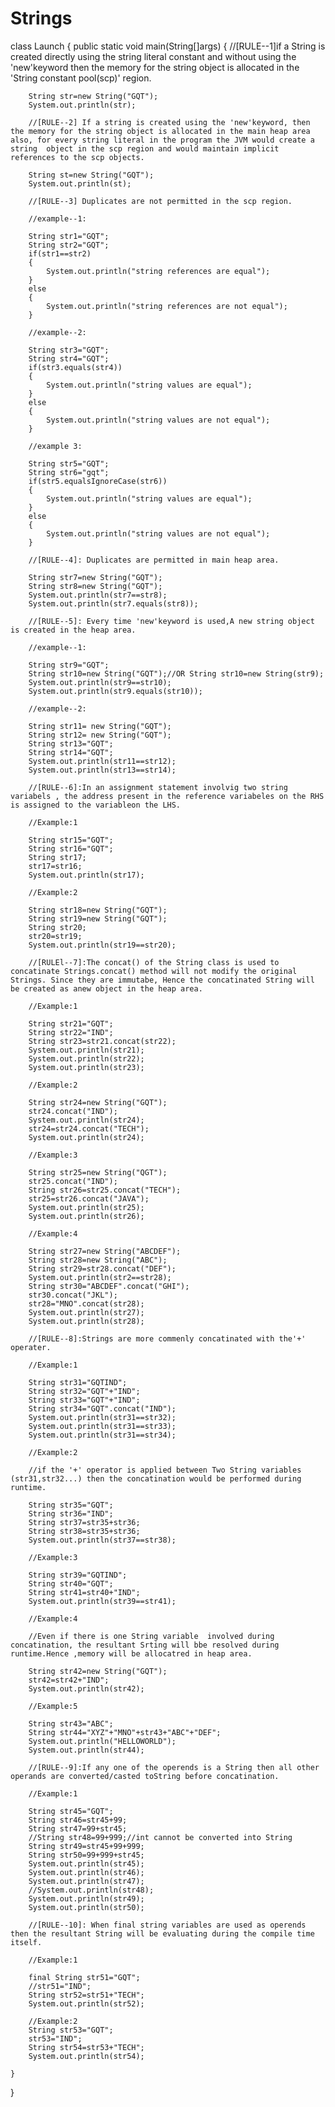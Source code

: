 # Strings
class Launch
{
	public static void main(String[]args)
	{
		//[RULE--1]if a String is created directly using the string literal constant and without using the 'new'keyword then the memory for the string object is allocated in the 'String constant pool(scp)' region.

		String str=new String("GQT");
		System.out.println(str);

		//[RULE--2] If a string is created using the 'new'keyword, then the memory for the string object is allocated in the main heap area also, for every string literal in the program the JVM would create a string  object in the scp region and would maintain implicit references to the scp objects. 

		String st=new String("GQT");
		System.out.println(st);

		//[RULE--3] Duplicates are not permitted in the scp region.

		//example--1: 

		String str1="GQT";
		String str2="GQT";
		if(str1==str2)
		{
			System.out.println("string references are equal");
		}
		else
		{
			System.out.println("string references are not equal");
		}

		//example--2:

		String str3="GQT";
		String str4="GQT";
		if(str3.equals(str4))
		{
			System.out.println("string values are equal");
		}
		else
		{
			System.out.println("string values are not equal");
		}

		//example 3:

		String str5="GQT";
		String str6="gqt";
		if(str5.equalsIgnoreCase(str6))
		{
			System.out.println("string values are equal");
		}
		else
		{
			System.out.println("string values are not equal");
		}

		//[RULE--4]: Duplicates are permitted in main heap area.

		String str7=new String("GQT");
		String str8=new String("GQT");
		System.out.println(str7==str8);
		System.out.println(str7.equals(str8));

		//[RULE--5]: Every time 'new'keyword is used,A new string object is created in the heap area.

		//example--1:

		String str9="GQT";
		String str10=new String("GQT");//OR String str10=new String(str9);
		System.out.println(str9==str10);
		System.out.println(str9.equals(str10));

		//example--2:

		String str11= new String("GQT");
		String str12= new String("GQT");
		String str13="GQT";
		String str14="GQT";
		System.out.println(str11==str12);
		System.out.println(str13==str14);

		//[RULE--6]:In an assignment statement involvig two string variabels , the address present in the reference variabeles on the RHS is assigned to the variableon the LHS.

		//Example:1

		String str15="GQT";
		String str16="GQT";
		String str17;
		str17=str16;
		System.out.println(str17);

		//Example:2

		String str18=new String("GQT");
		String str19=new String("GQT");
		String str20;
		str20=str19;
		System.out.println(str19==str20);

		//[RULEl--7]:The concat() of the String class is used to concatinate Strings.concat() method will not modify the original Strings. Since they are immutabe, Hence the concatinated String will be created as anew object in the heap area.

		//Example:1

		String str21="GQT";
		String str22="IND";
		String str23=str21.concat(str22);
		System.out.println(str21);
		System.out.println(str22);
		System.out.println(str23);

		//Example:2

		String str24=new String("GQT");
		str24.concat("IND");
		System.out.println(str24);
		str24=str24.concat("TECH");
		System.out.println(str24);

		//Example:3

		String str25=new String("QGT");
		str25.concat("IND");
		String str26=str25.concat("TECH");
		str25=str26.concat("JAVA");
		System.out.println(str25);
		System.out.println(str26);
		
		//Example:4

		String str27=new String("ABCDEF");
		String str28=new String("ABC");
		String str29=str28.concat("DEF");
		System.out.println(str2==str28);
		String str30="ABCDEF".concat("GHI");
		str30.concat("JKL");
		str28="MNO".concat(str28);
		System.out.println(str27);
		System.out.println(str28);

		//[RULE--8]:Strings are more commenly concatinated with the'+' operater.

		//Example:1

		String str31="GQTIND";
		String str32="GQT"+"IND";
		String str33="GQT"+"IND";
		String str34="GQT".concat("IND");
		System.out.println(str31==str32);
		System.out.println(str31==str33);
		System.out.println(str31==str34);

		//Example:2

		//if the '+' operator is applied between Two String variables (str31,str32...) then the concatination would be performed during runtime.

		String str35="GQT";
		String str36="IND";
		String str37=str35+str36;
		String str38=str35+str36;
		System.out.println(str37==str38);

		//Example:3	

		String str39="GQTIND";
		String str40="GQT";
		String str41=str40+"IND";
		System.out.println(str39==str41);
		
		//Example:4

		//Even if there is one String variable  involved during concatination, the resultant Srting will bbe resolved during runtime.Hence ,memory will be allocatred in heap area.

		String str42=new String("GQT");
		str42=str42+"IND";
		System.out.println(str42);

		//Example:5

		String str43="ABC";
		String str44="XYZ"+"MNO"+str43+"ABC"+"DEF";
		System.out.println("HELLOWORLD");
		System.out.println(str44);

		//[RULE--9]:If any one of the operends is a String then all other operands are converted/casted toString before concatination.

		//Example:1

		String str45="GQT";
		String str46=str45+99;
		String str47=99+str45;
		//String str48=99+999;//int cannot be converted into String
		String str49=str45+99+999;
		String str50=99+999+str45;
		System.out.println(str45);
		System.out.println(str46);
		System.out.println(str47);
		//System.out.println(str48);
		System.out.println(str49);
		System.out.println(str50);

		//[RULE--10]: When final string variables are used as operends then the resultant String will be evaluating during the compile time itself.

		//Example:1

		final String str51="GQT";
		//str51="IND";
		String str52=str51+"TECH";
		System.out.println(str52);

		//Example:2
		String str53="GQT";
		str53="IND";
		String str54=str53+"TECH";
		System.out.println(str54);

	}
}
